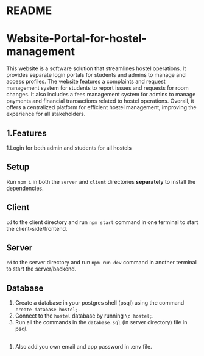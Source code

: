 # README

# Website-Portal-for-hostel-management

This website is a software solution that streamlines hostel operations. It provides separate login portals for students and admins to manage and access profiles. The website features a complaints and request management system for students to report issues and requests for room changes. It also includes a fees management system for admins to manage payments and financial transactions related to hostel operations. Overall, it offers a centralized platform for efficient hostel management, improving the experience for all stakeholders.

## 1.Features

1.Login for both admin and students for all hostels

## Setup

Run `npm i` in both the `server` and `client` directories **separately** to install the dependencies.

## Client

`cd` to the client directory and run `npm start` command in one terminal to start the client-side/frontend.

## Server

`cd` to the server directory and run `npm run dev` command in another terminal to start the server/backend.

## Database

1. Create a database in your postgres shell (psql) using the command `create database hostel;`.
2. Connect to the `hostel` database by running `\c hostel;`.
3. Run all the commands in the `database.sql` (in server directory) file in psql.

##

1. Also add you own email and app password in .env file.
